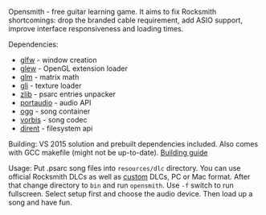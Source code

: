 Opensmith - free guitar learning game.
It aims to fix Rocksmith shortcomings: drop the branded cable requirement, add ASIO support, improve interface responsiveness and loading times.

Dependencies:
* [glfw](https://github.com/glfw/glfw) - window creation
* [glew](https://github.com/nigels-com/glew) - OpenGL extension loader
* [glm](https://github.com/g-truc/glm) - matrix math
* [gli](https://github.com/g-truc/gli) - texture loader
* [zlib](http://www.zlib.net/) - psarc entries unpacker
* [portaudio](http://www.portaudio.com/) - audio API
* [ogg](https://xiph.org/ogg/) - song container
* [vorbis](https://xiph.org/vorbis/) - song codec
* [dirent](https://github.com/tronkko/dirent) - filesystem api

Building:
VS 2015 solution and prebuilt dependencies included.
Also comes with GCC makefile (might not be up-to-date). [Building guide](Install.md)

Usage:
Put .psarc song files into `resources/dlc` directory. You can use official Rocksmith DLCs as well as [custom](https://github.com/rscustom/rocksmith-custom-song-toolkit) DLCs, PC or Mac format.
After that change directory to `bin` and run `opensmith`. Use `-f` switch to run fullscreen. Select setup first and choose the audio device. Then load up a song and have fun.
